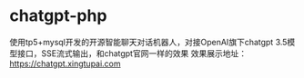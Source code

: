 # chatgpt-php
使用tp5+mysql开发的开源智能聊天对话机器人，对接OpenAI旗下chatgpt 3.5模型接口，SSE流式输出，和chatgpt官网一样的效果 效果展示地址：https://chatgpt.xingtupai.com
